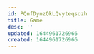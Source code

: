 ```yaml
---
id: PQnfDynzQkLQvyteqsozh
title: Game
desc: ''
updated: 1644961726966
created: 1644961726966
---
```


